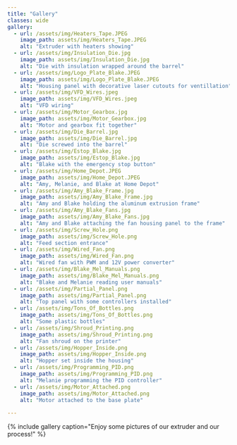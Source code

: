 ```yaml
---
title: "Gallery"
classes: wide
gallery:
  - url: /assets/img/Heaters_Tape.JPEG 
    image_path: assets/img/Heaters_Tape.JPEG
    alt: "Extruder with heaters showing"
  - url: /assets/img/Insulation_Die.jpg
    image_path: assets/img/Insulation_Die.jpg
    alt: "Die with insulation wrapped around the barrel"
  - url: /assets/img/Logo_Plate_Blake.JPEG
    image_path: assets/img/Logo_Plate_Blake.JPEG
    alt: "Housing panel with decorative laser cutouts for ventillation"
  - url: /assets/img/VFD_Wires.jpeg
    image_path: assets/img/VFD_Wires.jpeg
    alt: "VFD wiring"
  - url: /assets/img/Motor_Gearbox.jpg
    image_path: assets/img/Motor_Gearbox.jpg
    alt: "Motor and gearbox fit together"
  - url: /assets/img/Die_Barrel.jpg
    image_path: assets/img/Die_Barrel.jpg
    alt: "Die screwed into the barrel"
  - url: /assets/img/Estop_Blake.jpg
    image_path: assets/img/Estop_Blake.jpg
    alt: "Blake with the emergency stop button"
  - url: /assets/img/Home_Depot.JPEG
    image_path: assets/img/Home_Depot.JPEG
    alt: "Amy, Melanie, and Blake at Home Depot"
  - url: /assets/img/Amy_Blake_Frame.jpg
    image_path: assets/img/Amy_Blake_Frame.jpg
    alt: "Amy and Blake holding the aluminum extrusion frame"
  - url: /assets/img/Amy_Blake_Fans.jpg
    image_path: assets/img/Amy_Blake_Fans.jpg
    alt: "Amy and Blake attaching the fan housing panel to the frame"
  - url: /assets/img/Screw_Hole.png
    image_path: assets/img/Screw_Hole.png
    alt: "Feed section entrance"
  - url: /assets/img/Wired_Fan.png
    image_path: assets/img/Wired_Fan.png
    alt: "Wired fan with PWM and 12V power converter"
  - url: /assets/img/Blake_Mel_Manuals.png
    image_path: assets/img/Blake_Mel_Manuals.png
    alt: "Blake and Melanie reading user manuals"
  - url: /assets/img/Partial_Panel.png
    image_path: assets/img/Partial_Panel.png
    alt: "Top panel with some controllers installed"
  - url: /assets/img/Tons_Of_Bottles.png
    image_path: assets/img/Tons_Of_Bottles.png
    alt: "Some plastic bottles"
  - url: /assets/img/Shroud_Printing.png
    image_path: assets/img/Shroud_Printing.png
    alt: "Fan shroud on the printer"    
  - url: /assets/img/Hopper_Inside.png
    image_path: assets/img/Hopper_Inside.png
    alt: "Hopper set inside the housing"  
  - url: /assets/img/Programming_PID.png
    image_path: assets/img/Programming_PID.png
    alt: "Melanie programming the PID controller"
  - url: /assets/img/Motor_Attached.png
    image_path: assets/img/Motor_Attached.png
    alt: "Motor attached to the base plate"
    
---
```



{% include gallery caption="Enjoy some pictures of our extruder and our process!" %}
